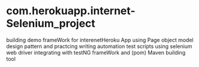# com.herokuapp.internet-Selenium_project
building demo frameWork for interenetHeroku App using Page object model design pattern and
practcing writing automation test scripts using selenium web driver integrating with testNG frameWork and (pom) Maven building tool 
